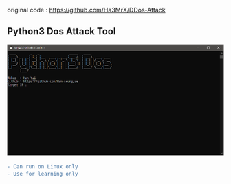 original code : https://github.com/Ha3MrX/DDos-Attack 

<h2>Python3 Dos Attack Tool</h2>

<img src=https://raw.githubusercontent.com/Han-seungjae/python3_Dos_attack/master/Preview.PNG>

```diff
- Can run on Linux only
- Use for learning only
```
